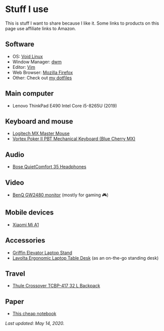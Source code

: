 # Stuff I use

This is stuff I want to share because I like it. Some links to products on this page use affiliate links to Amazon.

## Software

- OS: [Void Linux](https://voidlinux.org/)
- Window Manager: [dwm](https://dwm.suckless.org/)
- Editor: [Vim](https://www.vim.org/)
- Web Browser: [Mozilla Firefox](https://www.mozilla.org/en-US/firefox/)
- Other: Check out [my dotfiles](https://github.com/danguita/dotfiles)

## Main computer

- Lenovo ThinkPad E490 Intel Core i5-8265U (2019)

## Keyboard and mouse

- [Logitech MX Master Mouse](https://amzn.to/2K41GDP)
- [Vortex Poker II PBT Mechanical Keyboard (Blue Cherry MX)](https://www.massdrop.com/buy/new-poker-ii-mechanical-keyboard)

## Audio

- [Bose QuietComfort 35 Headphones](https://amzn.to/2K6nKgP)

## Video

- [BenQ GW2480 monitor](https://amzn.to/2Ov8o9k) (mostly for gaming 🎮)

## Mobile devices

- [Xiaomi Mi A1](https://amzn.to/2K1pIiJ)

## Accessories

- [Griffin Elevator Laptop Stand](https://amzn.to/2Alz1uj)
- [Lavolta Ergonomic Laptop Table Desk](https://amzn.to/2M0MUzw) (as an on-the-go standing desk)

## Travel

- [Thule Crossover TCBP-417 32 L Backpack](https://amzn.to/2K4PjqM)

## Paper

- [This cheap notebook](https://amzn.to/2NOlpcE)

*Last updated: May 14, 2020.*
